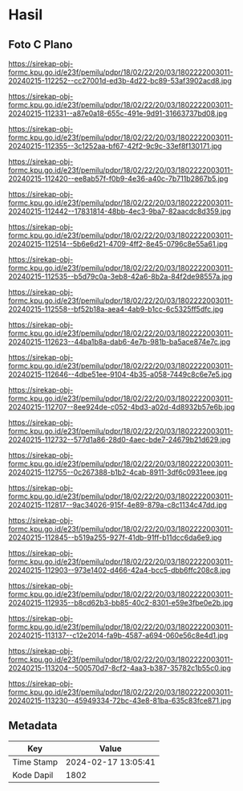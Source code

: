 # Hasil

## Foto C Plano

https://sirekap-obj-formc.kpu.go.id/e23f/pemilu/pdpr/18/02/22/20/03/1802222003011-20240215-112252--cc27001d-ed3b-4d22-bc89-53af3902acd8.jpg

https://sirekap-obj-formc.kpu.go.id/e23f/pemilu/pdpr/18/02/22/20/03/1802222003011-20240215-112331--a87e0a18-655c-491e-9d91-31663737bd08.jpg

https://sirekap-obj-formc.kpu.go.id/e23f/pemilu/pdpr/18/02/22/20/03/1802222003011-20240215-112355--3c1252aa-bf67-42f2-9c9c-33ef8f130171.jpg

https://sirekap-obj-formc.kpu.go.id/e23f/pemilu/pdpr/18/02/22/20/03/1802222003011-20240215-112420--ee8ab57f-f0b9-4e36-a40c-7b711b2867b5.jpg

https://sirekap-obj-formc.kpu.go.id/e23f/pemilu/pdpr/18/02/22/20/03/1802222003011-20240215-112442--17831814-48bb-4ec3-9ba7-82aacdc8d359.jpg

https://sirekap-obj-formc.kpu.go.id/e23f/pemilu/pdpr/18/02/22/20/03/1802222003011-20240215-112514--5b6e6d21-4709-4ff2-8e45-0796c8e55a61.jpg

https://sirekap-obj-formc.kpu.go.id/e23f/pemilu/pdpr/18/02/22/20/03/1802222003011-20240215-112535--b5d79c0a-3eb8-42a6-8b2a-84f2de98557a.jpg

https://sirekap-obj-formc.kpu.go.id/e23f/pemilu/pdpr/18/02/22/20/03/1802222003011-20240215-112558--bf52b18a-aea4-4ab9-b1cc-6c5325ff5dfc.jpg

https://sirekap-obj-formc.kpu.go.id/e23f/pemilu/pdpr/18/02/22/20/03/1802222003011-20240215-112623--44ba1b8a-dab6-4e7b-981b-ba5ace874e7c.jpg

https://sirekap-obj-formc.kpu.go.id/e23f/pemilu/pdpr/18/02/22/20/03/1802222003011-20240215-112646--4dbe51ee-9104-4b35-a058-7449c8c6e7e5.jpg

https://sirekap-obj-formc.kpu.go.id/e23f/pemilu/pdpr/18/02/22/20/03/1802222003011-20240215-112707--8ee924de-c052-4bd3-a02d-4d8932b57e6b.jpg

https://sirekap-obj-formc.kpu.go.id/e23f/pemilu/pdpr/18/02/22/20/03/1802222003011-20240215-112732--577d1a86-28d0-4aec-bde7-24679b21d629.jpg

https://sirekap-obj-formc.kpu.go.id/e23f/pemilu/pdpr/18/02/22/20/03/1802222003011-20240215-112755--0c267388-b1b2-4cab-8911-3df6c0931eee.jpg

https://sirekap-obj-formc.kpu.go.id/e23f/pemilu/pdpr/18/02/22/20/03/1802222003011-20240215-112817--9ac34026-915f-4e89-879a-c8c1134c47dd.jpg

https://sirekap-obj-formc.kpu.go.id/e23f/pemilu/pdpr/18/02/22/20/03/1802222003011-20240215-112845--b519a255-927f-41db-91ff-b11dcc6da6e9.jpg

https://sirekap-obj-formc.kpu.go.id/e23f/pemilu/pdpr/18/02/22/20/03/1802222003011-20240215-112903--973e1402-d466-42a4-bcc5-dbb6ffc208c8.jpg

https://sirekap-obj-formc.kpu.go.id/e23f/pemilu/pdpr/18/02/22/20/03/1802222003011-20240215-112935--b8cd62b3-bb85-40c2-8301-e59e3fbe0e2b.jpg

https://sirekap-obj-formc.kpu.go.id/e23f/pemilu/pdpr/18/02/22/20/03/1802222003011-20240215-113137--c12e2014-fa9b-4587-a694-060e56c8e4d1.jpg

https://sirekap-obj-formc.kpu.go.id/e23f/pemilu/pdpr/18/02/22/20/03/1802222003011-20240215-113204--500570d7-8cf2-4aa3-b387-35782c1b55c0.jpg

https://sirekap-obj-formc.kpu.go.id/e23f/pemilu/pdpr/18/02/22/20/03/1802222003011-20240215-113230--45949334-72bc-43e8-81ba-635c83fce871.jpg


## Metadata

| Key        | Value               |
| ---------- | ------------------- |
| Time Stamp | 2024-02-17 13:05:41 |
| Kode Dapil | 1802                |



